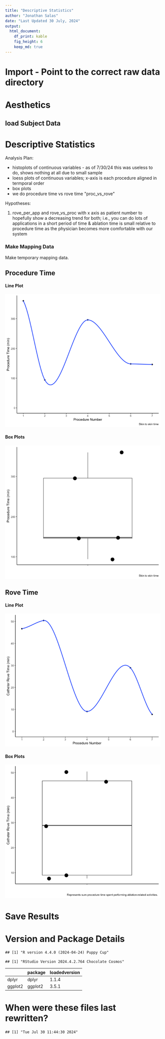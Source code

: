 ```yaml
---
title: "Descriptive Statistics"
author: "Jonathan Salas"
date: "Last Updated 30 July, 2024"
output: 
  html_document: 
    df_print: kable
    fig_height: 6
    keep_md: true
---
```




# Import - Point to the correct raw data directory



# Aesthetics



## load Subject Data


# Descriptive Statistics

Analysis Plan:
- histoplots of continuous variables - as of 7/30/24 this was useless to do, shows nothing at all due to small sample
- loess plots of continuous variables; x-axis is each procedure aligned in termporal order
- box plots
- we do procedure time vs rove time "proc_vs_rove" 

Hypotheses:

1) rove_per_app and rove_vs_proc with x axis as patient number to hopefully show a decreasing trend for both; i.e., you can 
  do lots of applications in a short period of time & ablation time is small relative to procedure time as the physician
  becomes more comfortable with our system

### Make Mapping Data

Make temporary mapping data.



## Procedure Time

#### Line Plot

![](step_3_descriptive_stats_files/figure-html/unnamed-chunk-5-1.png)<!-- -->

#### Box Plots

![](step_3_descriptive_stats_files/figure-html/unnamed-chunk-6-1.png)<!-- -->

## Rove Time

#### Line Plot

![](step_3_descriptive_stats_files/figure-html/unnamed-chunk-7-1.png)<!-- -->

#### Box Plots

![](step_3_descriptive_stats_files/figure-html/unnamed-chunk-8-1.png)<!-- -->

# Save Results

# Version and Package Details


```
## [1] "R version 4.4.0 (2024-04-24) Puppy Cup"
```

```
## [1] "RStudio Version 2024.4.2.764 Chocolate Cosmos"
```

<div class="kable-table">

|        |package |loadedversion |
|:-------|:-------|:-------------|
|dplyr   |dplyr   |1.1.4         |
|ggplot2 |ggplot2 |3.5.1         |

</div>

# When were these files last rewritten?


```
## [1] "Tue Jul 30 11:44:30 2024"
```
